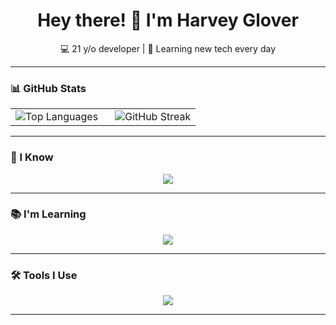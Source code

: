 <h1 align="center">Hey there! 👋 I'm Harvey Glover</h1>
<p align="center">
  💻 21 y/o developer | 🚀 Learning new tech every day <br>
</p>

---

### 📊 GitHub Stats

<table width="100%">
  <tr>
    <td align="left" width="50%">
      <img src="https://github-readme-stats.vercel.app/api/top-langs/?username=Wharvey123&layout=compact&theme=tokyonight&langs_count=8" alt="Top Languages" />
    </td>
    <td align="right" width="50%">
      <img src="https://github-readme-streak-stats.herokuapp.com/?user=Wharvey123&theme=tokyonight" alt="GitHub Streak" />
    </td>
  </tr>
</table>

---

### 🧠 I Know

<p align="center">
  <img src="https://skillicons.dev/icons?i=python,php,js,html,tailwind,bootstrap" />
</p>

---

### 📚 I'm Learning

<p align="center">
  <img src="https://skillicons.dev/icons?i=kotlin,java,laravel,vue,react" />
</p>

---

### 🛠️ Tools I Use

<p align="center">
  <img src="https://skillicons.dev/icons?i=vscode,idea,pycharm,phpstorm" />
</p>

---
